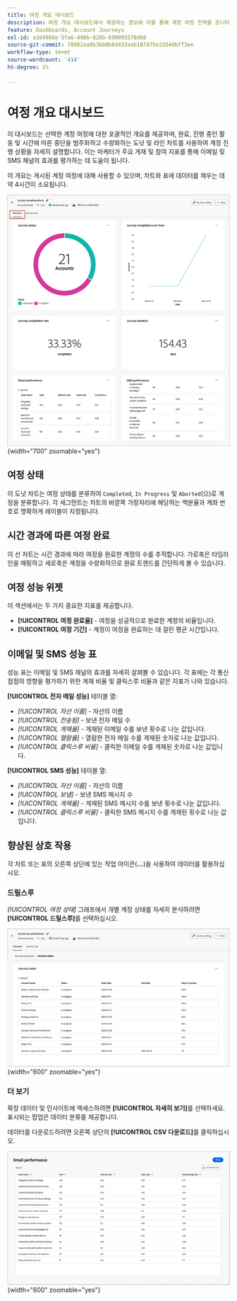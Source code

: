 ```yaml
---
title: 여정 개요 대시보드
description: 여정 개요 대시보드에서 제공하는 정보와 이를 통해 계정 여정 전략을 모니터링하고 관리하는 데 어떻게 도움이 되는지에 대해 알아봅니다.
feature: Dashboards, Account Journeys
exl-id: a3d4988e-5fa6-498b-828b-690095578db8
source-git-commit: 78d82aa8b3bb8b8d432eeb187d75e2354dbff3ee
workflow-type: tm+mt
source-wordcount: '414'
ht-degree: 1%

---
```


# 여정 개요 대시보드

이 대시보드는 선택한 계정 여정에 대한 포괄적인 개요를 제공하며, 완료, 진행 중인 활동 및 시간에 따른 중단을 범주화하고 수량화하는 도넛 및 라인 차트를 사용하여 계정 진행 상황을 자세히 설명합니다. 이는 마케터가 주요 게재 및 참여 지표를 통해 이메일 및 SMS 채널의 효과를 평가하는 데 도움이 됩니다.

이 개요는 게시된 계정 여정에 대해 사용할 수 있으며, 차트와 표에 데이터를 채우는 데 약 4시간이 소요됩니다.

![여정 개요](./assets/journey-overview.png){width="700" zoomable="yes"}

## 여정 상태

이 도넛 차트는 여정 상태를 분류하여 `Completed`, `In Progress` 및 `Aborted`(으)로 계정을 분류합니다. 각 세그먼트는 차트의 바깥쪽 가장자리에 해당하는 백분율과 계좌 번호로 명확하게 레이블이 지정됩니다.

## 시간 경과에 따른 여정 완료

이 선 차트는 시간 경과에 따라 여정을 완료한 계정의 수를 추적합니다. 가로축은 타임라인을 매핑하고 세로축은 계정을 수량화하므로 완료 트렌드를 간단하게 볼 수 있습니다.

## 여정 성능 위젯

이 섹션에서는 두 가지 중요한 지표를 제공합니다.

* **[!UICONTROL 여정 완료율]** - 여정을 성공적으로 완료한 계정의 비율입니다.
* **[!UICONTROL 여정 기간]** - 계정이 여정을 완료하는 데 걸린 평균 시간입니다.

## 이메일 및 SMS 성능 표

성능 표는 이메일 및 SMS 채널의 효과를 자세히 살펴볼 수 있습니다. 각 표에는 각 통신 접점의 영향을 평가하기 위한 게재 비율 및 클릭스루 비율과 같은 지표가 나와 있습니다.

**[!UICONTROL 전자 메일 성능]** 테이블 열:

* _[!UICONTROL 자산 이름]_ - 자산의 이름
* _[!UICONTROL 전송됨]_ - 보낸 전자 메일 수
* _[!UICONTROL 게재율]_ - 게재된 이메일 수를 보낸 횟수로 나눈 값입니다.
* _[!UICONTROL 열람율]_ - 열람한 전자 메일 수를 게재된 숫자로 나눈 값입니다.
* _[!UICONTROL 클릭스루 비율]_ - 클릭한 이메일 수를 게재된 숫자로 나눈 값입니다.

**[!UICONTROL SMS 성능]** 테이블 열:

* _[!UICONTROL 자산 이름]_ - 자산의 이름
* _[!UICONTROL 보냄]_ - 보낸 SMS 메시지 수
* _[!UICONTROL 게재율]_ - 게재된 SMS 메시지 수를 보낸 횟수로 나눈 값입니다.
* _[!UICONTROL 클릭스루 비율]_ - 클릭한 SMS 메시지 수를 게재된 횟수로 나눈 값입니다.
<!-- 
To generate a shareable PDF of your current view, click **[!UICONTROL Export]** at the top right of the page. -->

## 향상된 상호 작용

각 차트 또는 표의 오른쪽 상단에 있는 작업 아이콘(**...**)을 사용하여 데이터를 활용하십시오.

### 드릴스루

_[!UICONTROL 여정 상태]_ 그래프에서 개별 계정 상태를 자세히 분석하려면 **[!UICONTROL 드릴스루]**&#x200B;를 선택하십시오.

![그래프 데이터에 대한 드릴스루](./assets/journey-status-drill-through.png){width="600" zoomable="yes"}
<!--
The applied global filters are carried over to the view and displayed at the top. Click the _Filter_ icon at the top left to filter the data display by journey.-->

### 더 보기

확장 데이터 및 인사이트에 액세스하려면 **[!UICONTROL 자세히 보기]**&#x200B;를 선택하세요. 표시되는 팝업은 데이터 분류를 제공합니다.

데이터를 다운로드하려면 오른쪽 상단의 **[!UICONTROL CSV 다운로드]**&#x200B;를 클릭하십시오.

![확장 데이터 보기](./assets/journey-email-performance-view-more.png){width="600" zoomable="yes"}
